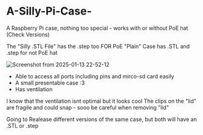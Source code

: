# A-Silly-Pi-Case-
A Raspberry Pi case, nothing too special - works with or without PoE hat (Check Versions)

The "Silly .STL File" has the .step too FOR PoE
"Plain" Case has .STL and .step for not PoE hat

![Screenshot from 2025-01-13 22-52-12](https://github.com/user-attachments/assets/875c2653-bba3-4257-85e0-340b1f6f7d58)

- Able to access all ports including pins and mirco-sd card easily 
- A small presentable case :3
- Has ventilation
  
I know that the ventilation isnt optimal but it looks cool
The clips on the "lid" are fragile and could snap - sooo be careful when removing "lid"

Going to Realease different versions of the same case, but both will have an .STL or .step
